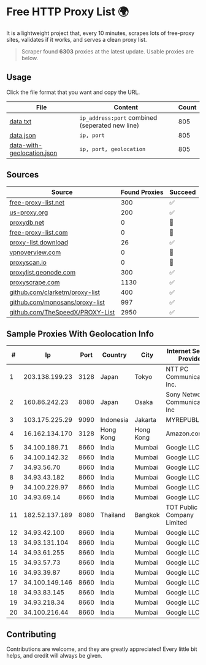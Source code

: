 
# Free HTTP Proxy List 🌍

It is a lightweight project that, every 10 minutes, scrapes lots of free-proxy sites, validates if it works, and serves a clean proxy list.


> Scraper found **6303** proxies at the latest update. Usable proxies are below.

## Usage

Click the file format that you want and copy the URL.


|File|Content|Count|
|----|-------|-----|
|[data.txt](https://raw.githubusercontent.com/themiralay/Proxy-List-World/master/data.txt)|`ip_address:port` combined (seperated new line)|805|
|[data.json](https://raw.githubusercontent.com/themiralay/Proxy-List-World/master/data.json)|`ip, port`|805|
|[data-with-geolocation.json](https://raw.githubusercontent.com/themiralay/Proxy-List-World/master/data-with-geolocation.json)|`ip, port, geolocation`|805|

## Sources

|Source|Found Proxies|Succeed|
|------|-------------|-------|
|[free-proxy-list.net](https://free-proxy-list.net)|300|✅|
|[us-proxy.org](https://www.us-proxy.org)|200|✅|
|[proxydb.net](http://proxydb.net)|0|🚫|
|[free-proxy-list.com](https://free-proxy-list.com/?page=&port=&type%5B%5D=http&type%5B%5D=https&up_time=0&search=Search)|0|🚫|
|[proxy-list.download](https://www.proxy-list.download/HTTP)|26|✅|
|[vpnoverview.com](https://vpnoverview.com/privacy/anonymous-browsing/free-proxy-servers)|0|🚫|
|[proxyscan.io](https://www.proxyscan.io)|0|🚫|
|[proxylist.geonode.com](https://proxylist.geonode.com/api/proxy-list?limit=300&page=1&sort_by=lastChecked&sort_type=desc&protocols=http,https)|300|✅|
|[proxyscrape.com](https://api.proxyscrape.com/v2/?request=displayproxies&protocol=http&timeout=10000&country=all&ssl=all&anonymity=all)|1130|✅|
|[github.com/clarketm/proxy-list](https://raw.githubusercontent.com/clarketm/proxy-list/master/proxy-list-raw.txt)|400|✅|
|[github.com/monosans/proxy-list](https://raw.githubusercontent.com/monosans/proxy-list/main/proxies/http.txt)|997|✅|
|[github.com/TheSpeedX/PROXY-List](https://raw.githubusercontent.com/TheSpeedX/PROXY-List/master/http.txt)|2950|✅|


## Sample Proxies With Geolocation Info

|#|Ip|Port|Country|City|Internet Service Provider|
|-|--|----|-------|----|-------------------------|
|1|203.138.199.23|3128|Japan|Tokyo|NTT PC Communications, Inc.|
|2|160.86.242.23|8080|Japan|Osaka|Sony Network Communications Inc|
|3|103.175.225.29|9090|Indonesia|Jakarta|MYREPUBLIC|
|4|16.162.134.170|3128|Hong Kong|Hong Kong|Amazon.com|
|5|34.100.189.71|8660|India|Mumbai|Google LLC|
|6|34.100.142.32|8660|India|Mumbai|Google LLC|
|7|34.93.56.70|8660|India|Mumbai|Google LLC|
|8|34.93.43.182|8660|India|Mumbai|Google LLC|
|9|34.100.229.97|8660|India|Mumbai|Google LLC|
|10|34.93.69.14|8660|India|Mumbai|Google LLC|
|11|182.52.137.189|8080|Thailand|Bangkok|TOT Public Company Limited|
|12|34.93.42.100|8660|India|Mumbai|Google LLC|
|13|34.93.131.104|8660|India|Mumbai|Google LLC|
|14|34.93.61.255|8660|India|Mumbai|Google LLC|
|15|34.93.57.73|8660|India|Mumbai|Google LLC|
|16|34.93.39.87|8660|India|Mumbai|Google LLC|
|17|34.100.149.146|8660|India|Mumbai|Google LLC|
|18|34.93.83.145|8660|India|Mumbai|Google LLC|
|19|34.93.218.34|8660|India|Mumbai|Google LLC|
|20|34.100.216.44|8660|India|Mumbai|Google LLC|



## Contributing

Contributions are welcome, and they are greatly appreciated! Every
little bit helps, and credit will always be given.

